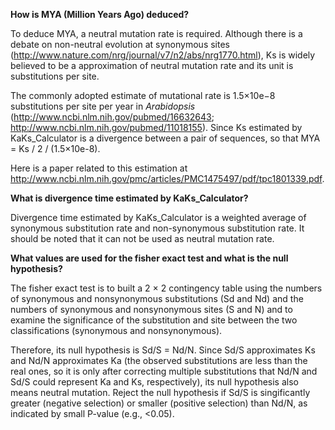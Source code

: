 **How is MYA (Million Years Ago) deduced?**

To deduce MYA, a neutral mutation rate is required. Although there is a debate on non-neutral evolution at synonymous sites (http://www.nature.com/nrg/journal/v7/n2/abs/nrg1770.html), Ks is widely believed to be a approximation of neutral mutation rate and its unit is substitutions per site.

The commonly adopted estimate of mutational rate is 1.5×10e−8 substitutions per site per year in _Arabidopsis_ (http://www.ncbi.nlm.nih.gov/pubmed/16632643; http://www.ncbi.nlm.nih.gov/pubmed/11018155). Since Ks estimated by KaKs\_Calculator is a divergence between a pair of sequences, so that MYA = Ks / 2 / (1.5×10e-8).

Here is a paper related to this estimation at http://www.ncbi.nlm.nih.gov/pmc/articles/PMC1475497/pdf/tpc1801339.pdf.

**What is divergence time estimated by KaKs\_Calculator?**

Divergence time estimated by KaKs\_Calculator is a weighted average of synonymous substitution rate and non-synonymous substitution rate. It should be noted that it can not be used as neutral mutation rate.

**What values are used for the fisher exact test and what is the null hypothesis?**

The fisher exact test is to built a 2 × 2 contingency table using the numbers of synonymous and nonsynonymous substitutions (Sd and Nd) and the numbers of synonymous and nonsynonymous sites (S and N) and to examine the significance of the substitution and site between the two classifications (synonymous and nonsynonymous).

Therefore, its null hypothesis is Sd/S = Nd/N. Since Sd/S approximates Ks and Nd/N approximates Ka (the observed substitutions are less than the real ones, so it is only after correcting multiple substitutions that Nd/N and Sd/S could represent Ka and Ks, respectively), its null hypothesis also means neutral mutation. Reject the null hypothesis if Sd/S is singificantly greater (negative selection) or smaller (positive selection) than Nd/N, as indicated by small P-value (e.g., <0.05).